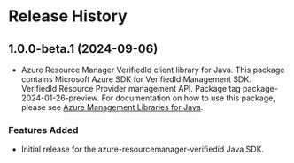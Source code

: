 # Release History

## 1.0.0-beta.1 (2024-09-06)

- Azure Resource Manager VerifiedId client library for Java. This package contains Microsoft Azure SDK for VerifiedId Management SDK. VerifiedId Resource Provider management API. Package tag package-2024-01-26-preview. For documentation on how to use this package, please see [Azure Management Libraries for Java](https://aka.ms/azsdk/java/mgmt).
### Features Added

- Initial release for the azure-resourcemanager-verifiedid Java SDK.
